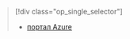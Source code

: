 > [!div class="op_single_selector"]
> * [портал Azure](../articles/storage/common/storage-e2e-troubleshooting.md)
> 
> 

